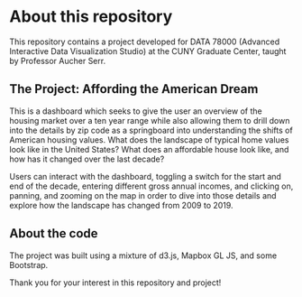 # About this repository

This repository contains a project developed for DATA 78000 (Advanced Interactive Data Visualization Studio) at the CUNY Graduate Center, taught by Professor Aucher Serr.

## The Project: Affording the American Dream

This is a dashboard which seeks to give the user an overview of the housing market over a ten year range while also allowing them to drill down into the details by zip code as a springboard into understanding the shifts of American housing values. What does the landscape of typical home values look like in the United States? What does an affordable house look like, and how has it changed over the last decade?

Users can interact with the dashboard, toggling a switch for the start and end of the decade, entering different gross annual incomes, and clicking on, panning, and zooming on the map in order to dive into those details and explore how the landscape has changed from 2009 to 2019.

## About the code

The project was built using a mixture of d3.js, Mapbox GL JS, and some Bootstrap.

Thank you for your interest in this repository and project!
